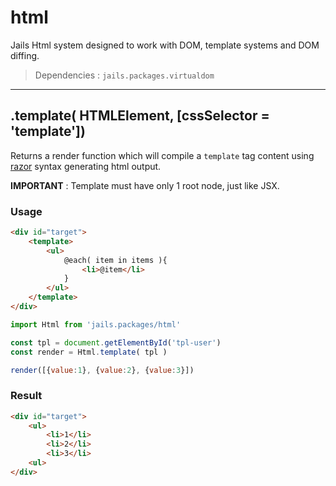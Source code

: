 # html

Jails Html system designed to work with DOM, template systems and DOM diffing.

> Dependencies : `jails.packages.virtualdom`

---

## .template( HTMLElement, [cssSelector = 'template'])
Returns a render function which will compile a `template` tag content using [razor](https://github.com/magicdawn/razor-tmpl) syntax generating html output.

**IMPORTANT** : Template must have only 1 root node, just like JSX.

### Usage

```html
<div id="target">
	<template>
		<ul>
			@each( item in items ){
				<li>@item</li>
			}
		</ul>
	</template>
</div>
```

```js
import Html from 'jails.packages/html'

const tpl = document.getElementById('tpl-user')
const render = Html.template( tpl )

render([{value:1}, {value:2}, {value:3}])
```

### Result
```html
<div id="target">
	<ul>
		<li>1</li>
		<li>2</li>
		<li>3</li>
	<ul>
</div>
```
